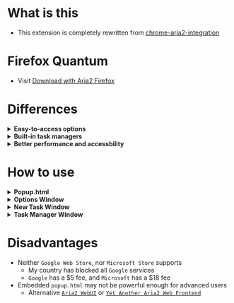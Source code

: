 # What is this

- This extension is completely rewritten from [chrome-aria2-integration](https://github.com/robbielj/chrome-aria2-integration) 

# Firefox Quantum

- Visit [Download with Aria2 Firefox](https://github.com/jc3213/download_with_aria2-firefox)

# Differences

<details>
    <summary><b>Easy-to-access options</b></summary>
    Ability to check for <b>JSONRPC URI</b> and <b>Secret Token</b>
    <br>Ability to modify <b>User Agent</b> for downloads
    <br>Ability to set <b>all-proxy</b> option for downloads automatically
    <br>Capture filters now have better logic, and better performance
    <br>Priority of filters: <b>Ignored Domains</b> > <b>Monitored Domains</b> > <b>File Extensions</b> > <b>File Sizes</b>
</details>

<details>
    <summary><b>Built-in task managers</b></summary>
    Indicate concurrent <b>active</b> download numbers over extension icon
    <br>Show <b>Active</b>, <b>Waiting</b>, <b>Stopped</b> task counts
    <br>Ability to filter task queues based on their status
    <br>Show global <b>Download</b>, <b>Upload</b> speed
    <br>Better <b>progress bar</b>, click to pause or unpause the task
    <br><b>Options</b> button to open <b>Options</b> instantly
    <br>Show error message if an error happens while contacting with <b>Aria2 jsonrpc</b>
    <br>Click <b>❌</b> to stop current task or remove download result
    <br>Click <b>🔍</b> to to open <b>taskDetails</b> window for more detailed infomations
    <br>Click <b>🌌</b> to restart <b>removed</b> or <b>error</b> non-bittorrent downloads
</details>

<details>
    <summary><b>Better performance and accessbility</b></summary>
    Pure <b>DOM</b> codes
    <br>Modularization Design
    <br>Native i18n supports
    <br>Better notifications
</details>

# How to use

<details>
    <summary><b>Popup.html</b></summary>
    <details>
        <summary><b>Top Menu</b></summary>
        <details>
            <summary><b>Tabs with Status</b></summary>
            <b>Active</b> - Filter only active downloads on <b>Task Manager</b>
            <br><b>Waiting</b> - Filter downloads those are paused or waiting in queue
            <br><b>Stopped</b> - Filter downloads stopped or completed
        </details>
        <b>New</b> - Toggle the <b>New Task Window</b>
        <br><b>Purdge</b> - Purdge all downloads that are completed or stopped
    </details>
    <details>
        <summary><b>Task Manager</b></summary>
        <b>❌</b> - Stop downloading task or remove stopped task from <b>Task Manager</b>
        <br><b>🔍</b> - Click to show current <b>Task Details</b>
        <br><b>🌌️</b> - Restart <b>removed</b> or <b>error</b> non-bittorrent downloads
        <br><b>Progress Bar</b> - Click to pause or unpause targeted download
    </details>
    <details>
        <summary><b>Bottom Menu</b></summary>
        <b>Download Speed</b> - Global download speed
        <br><b>Upload Speed</b> - Global updload speed
        <br><b>Option</b> - Open <b>Options Window</b>
    </details>
</details>

<details>
    <summary><b>Options Window</b></summary>
    <details>
        <summary><b>Basic</b></summary>
        <b>JSONRPC URI</b> - Url of your Aria2 jsonrpc
        <br><b>Secret Token</b> - Secret token of your Aria2 jsonrpc
    </details>
    <details>
        <summary><b>Advanced</b></summary>
        <b>User Agent</b> - You can modified user agent for every download
        <br><b>All Proxy</b> - Url of http or https protocol proxy services
        <br><b>Domains over Proxy</b> - Domains that needs a proxy service to download (auto-proxy profile)
    </details>
    <details>
        <summary><b>Download</b></summary>
        <details>
            <summary><b>Capture</b> - Ability to capture downloads from browser</summary>
            <b>File Size</b> - Filter downloads based on file size
            <br><b>File Extensions</b> - Filter downloads based on file extensions
            <br><b>Monitored Domains</b> - Capture downloads from listed domains
            <br><b>Ignored Domains</b> - Ignore downloads from listed domains
        </details>
    </details>
</details>

<details>
    <summary><b>New Task Window</b></summary>
    <b>Referer</b> - Change the referer of current download session
    <br><b>Download Url</b> - Input the urls of current download session
    <details>
        <summary><b>Use Proxy</b></summary>
        <b>checkbox</b> - Add <b>all-proxy</b> option to current download session (Only once)
        <br><b>textarea</b> - Change proxy service of current download session (Only once)
    </details>
    <b>Submit</b> - Create new download session with information provided
</details>

<details>
    <summary><b>Task Manager Window</b></summary>
    <b>Task Name</b> - Click to close <b>Task Details</b> window
    <br><b>Max Download Speed</b> - Ability to limit the max download speed of current download
    <br><b>Max Upload Speed</b> - Ability to limit the max upload speed of current download
    <br><b>Proxy Server</b> - Ability to change proxy server of current download
    <br><b>Load</b> - Load and set proxy server from options for current download
    <br><b>TaskFiles</b> - Files of current download, click to copy uri for non-bittorrent download
</details>

# Disadvantages

- Neither `Google Web Store`, nor `Microsoft Store` supports
    - My country has blocked all `Google` services
    - `Google` has a $5 fee, and `Microsoft` has a $18 fee
- Embedded `popup.html` may not be powerful enough for advanced users
    - Alternative [`Aria2 WebUI`](https://ziahamza.github.io/webui-aria2/) or [`Yet Another Aria2 Web Frontend`](http://binux.github.io/yaaw/demo/)
